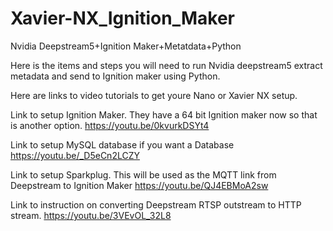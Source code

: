 # Xavier-NX_Ignition_Maker
 Nvidia Deepstream5+Ignition Maker+Metatdata+Python

Here is the items and steps you will need to run Nvidia deepstream5
extract metadata and send to Ignition maker using Python.

Here are links to video tutorials to get youre Nano
or Xavier NX setup.

Link to setup Ignition Maker. They have a 64 bit Ignition maker
now so that is another option.
https://youtu.be/0kvurkDSYt4

Link to setup MySQL database if you want a Database
https://youtu.be/_D5eCn2LCZY

Link to setup Sparkplug. This will be used as the MQTT
link from Deepstream to Ignition Maker
https://youtu.be/QJ4EBMoA2sw

Link to instruction on converting Deepstream RTSP outstream
to HTTP stream.
https://youtu.be/3VEvOL_32L8

